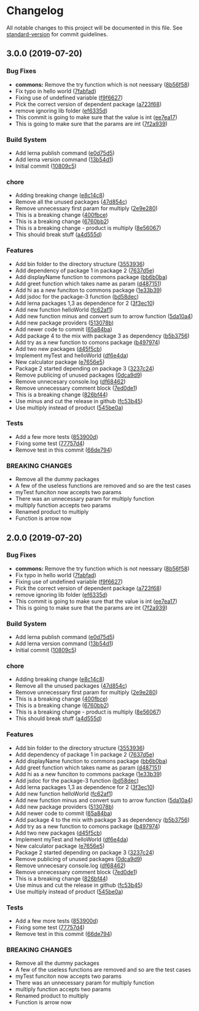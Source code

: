 # Changelog

All notable changes to this project will be documented in this file. See [standard-version](https://github.com/conventional-changelog/standard-version) for commit guidelines.

## 3.0.0 (2019-07-20)


### Bug Fixes

* **commons:** Remove the try function which is not neessary ([8b56f58](https://github.com/gnomic7/lerna-versioning/commit/8b56f58))
* Fix typo in hello world ([7fabfad](https://github.com/gnomic7/lerna-versioning/commit/7fabfad))
* Fixing use of undefined variable ([f9f6627](https://github.com/gnomic7/lerna-versioning/commit/f9f6627))
* Pick the correct version of dependent package ([a723f68](https://github.com/gnomic7/lerna-versioning/commit/a723f68))
* remove ignoring lib folder ([ef6335d](https://github.com/gnomic7/lerna-versioning/commit/ef6335d))
* This commit is going to make sure that the value is int ([ee7ea17](https://github.com/gnomic7/lerna-versioning/commit/ee7ea17))
* This is going to make sure that the params are int ([7f2a939](https://github.com/gnomic7/lerna-versioning/commit/7f2a939))


### Build System

* Add lerna publish command ([e0d75d5](https://github.com/gnomic7/lerna-versioning/commit/e0d75d5))
* Add lerna version command ([13b54d1](https://github.com/gnomic7/lerna-versioning/commit/13b54d1))
* Initial commit ([10809c5](https://github.com/gnomic7/lerna-versioning/commit/10809c5))


### chore

* Adding breaking change ([e8c14c8](https://github.com/gnomic7/lerna-versioning/commit/e8c14c8))
* Remove all the unused packages ([47d854c](https://github.com/gnomic7/lerna-versioning/commit/47d854c))
* Remove unnecessary first param for multiply ([2e9e280](https://github.com/gnomic7/lerna-versioning/commit/2e9e280))
* This is a breaking change ([400fbce](https://github.com/gnomic7/lerna-versioning/commit/400fbce))
* This is a breaking change ([6760bb2](https://github.com/gnomic7/lerna-versioning/commit/6760bb2))
* This is a breaking change - product is multiply ([8e56067](https://github.com/gnomic7/lerna-versioning/commit/8e56067))
* This should break stuff ([a4d555d](https://github.com/gnomic7/lerna-versioning/commit/a4d555d))


### Features

* Add bin folder to the directory structure ([3553936](https://github.com/gnomic7/lerna-versioning/commit/3553936))
* Add dependency of package 1 in package 2 ([7637d5e](https://github.com/gnomic7/lerna-versioning/commit/7637d5e))
* Add displayName function to commons package ([bb6b0ba](https://github.com/gnomic7/lerna-versioning/commit/bb6b0ba))
* Add greet function which takes name as param ([d487151](https://github.com/gnomic7/lerna-versioning/commit/d487151))
* Add hi as a new funciton to commons package ([1e33b39](https://github.com/gnomic7/lerna-versioning/commit/1e33b39))
* Add jsdoc for the package-3 function ([bd58dec](https://github.com/gnomic7/lerna-versioning/commit/bd58dec))
* Add lerna packages 1,3 as dependence for 2 ([3f3ec10](https://github.com/gnomic7/lerna-versioning/commit/3f3ec10))
* Add new function helloWorld ([fc62af1](https://github.com/gnomic7/lerna-versioning/commit/fc62af1))
* Add new function minus and convert sum to arrow function ([5da10a4](https://github.com/gnomic7/lerna-versioning/commit/5da10a4))
* Add new package providers ([513078b](https://github.com/gnomic7/lerna-versioning/commit/513078b))
* Add newer code to commit ([65a84ba](https://github.com/gnomic7/lerna-versioning/commit/65a84ba))
* Add package 4 to the mix with package 3 as dependency ([b5b3756](https://github.com/gnomic7/lerna-versioning/commit/b5b3756))
* Add try as a new function to comons package ([b497974](https://github.com/gnomic7/lerna-versioning/commit/b497974))
* Add two new packages ([d45f5cb](https://github.com/gnomic7/lerna-versioning/commit/d45f5cb))
* Implement myTest and helloWorld ([df6e4da](https://github.com/gnomic7/lerna-versioning/commit/df6e4da))
* New calculator package ([e7656e5](https://github.com/gnomic7/lerna-versioning/commit/e7656e5))
* Package 2 started depending on package 3 ([3237c24](https://github.com/gnomic7/lerna-versioning/commit/3237c24))
* Remove publicing of unused packages ([0dca9d9](https://github.com/gnomic7/lerna-versioning/commit/0dca9d9))
* Remove unnecesary console.log ([df68462](https://github.com/gnomic7/lerna-versioning/commit/df68462))
* Remove unnecessary comment block ([7ed0de1](https://github.com/gnomic7/lerna-versioning/commit/7ed0de1))
* This is a breaking change ([826bf44](https://github.com/gnomic7/lerna-versioning/commit/826bf44))
* Use minus and cut the release in github ([fc53b45](https://github.com/gnomic7/lerna-versioning/commit/fc53b45))
* Use multiply instead of product ([545be0a](https://github.com/gnomic7/lerna-versioning/commit/545be0a))


### Tests

* Add a few more tests ([853900d](https://github.com/gnomic7/lerna-versioning/commit/853900d))
* Fixing some test ([77757d4](https://github.com/gnomic7/lerna-versioning/commit/77757d4))
* Remove test in this commit ([66de794](https://github.com/gnomic7/lerna-versioning/commit/66de794))


### BREAKING CHANGES

* Remove all the dummy packages
* A few of the useless functions are removed and so are the test cases
* myTest funciton now accepts two params
* There was an unnecessary param for multiply function
* multiply function accepts two params
* Renamed product to multiply
* Function is arrow now



## 2.0.0 (2019-07-20)


### Bug Fixes

* **commons:** Remove the try function which is not neessary ([8b56f58](https://github.com/gnomic7/lerna-versioning/commit/8b56f58))
* Fix typo in hello world ([7fabfad](https://github.com/gnomic7/lerna-versioning/commit/7fabfad))
* Fixing use of undefined variable ([f9f6627](https://github.com/gnomic7/lerna-versioning/commit/f9f6627))
* Pick the correct version of dependent package ([a723f68](https://github.com/gnomic7/lerna-versioning/commit/a723f68))
* remove ignoring lib folder ([ef6335d](https://github.com/gnomic7/lerna-versioning/commit/ef6335d))
* This commit is going to make sure that the value is int ([ee7ea17](https://github.com/gnomic7/lerna-versioning/commit/ee7ea17))
* This is going to make sure that the params are int ([7f2a939](https://github.com/gnomic7/lerna-versioning/commit/7f2a939))


### Build System

* Add lerna publish command ([e0d75d5](https://github.com/gnomic7/lerna-versioning/commit/e0d75d5))
* Add lerna version command ([13b54d1](https://github.com/gnomic7/lerna-versioning/commit/13b54d1))
* Initial commit ([10809c5](https://github.com/gnomic7/lerna-versioning/commit/10809c5))


### chore

* Adding breaking change ([e8c14c8](https://github.com/gnomic7/lerna-versioning/commit/e8c14c8))
* Remove all the unused packages ([47d854c](https://github.com/gnomic7/lerna-versioning/commit/47d854c))
* Remove unnecessary first param for multiply ([2e9e280](https://github.com/gnomic7/lerna-versioning/commit/2e9e280))
* This is a breaking change ([400fbce](https://github.com/gnomic7/lerna-versioning/commit/400fbce))
* This is a breaking change ([6760bb2](https://github.com/gnomic7/lerna-versioning/commit/6760bb2))
* This is a breaking change - product is multiply ([8e56067](https://github.com/gnomic7/lerna-versioning/commit/8e56067))
* This should break stuff ([a4d555d](https://github.com/gnomic7/lerna-versioning/commit/a4d555d))


### Features

* Add bin folder to the directory structure ([3553936](https://github.com/gnomic7/lerna-versioning/commit/3553936))
* Add dependency of package 1 in package 2 ([7637d5e](https://github.com/gnomic7/lerna-versioning/commit/7637d5e))
* Add displayName function to commons package ([bb6b0ba](https://github.com/gnomic7/lerna-versioning/commit/bb6b0ba))
* Add greet function which takes name as param ([d487151](https://github.com/gnomic7/lerna-versioning/commit/d487151))
* Add hi as a new funciton to commons package ([1e33b39](https://github.com/gnomic7/lerna-versioning/commit/1e33b39))
* Add jsdoc for the package-3 function ([bd58dec](https://github.com/gnomic7/lerna-versioning/commit/bd58dec))
* Add lerna packages 1,3 as dependence for 2 ([3f3ec10](https://github.com/gnomic7/lerna-versioning/commit/3f3ec10))
* Add new function helloWorld ([fc62af1](https://github.com/gnomic7/lerna-versioning/commit/fc62af1))
* Add new function minus and convert sum to arrow function ([5da10a4](https://github.com/gnomic7/lerna-versioning/commit/5da10a4))
* Add new package providers ([513078b](https://github.com/gnomic7/lerna-versioning/commit/513078b))
* Add newer code to commit ([65a84ba](https://github.com/gnomic7/lerna-versioning/commit/65a84ba))
* Add package 4 to the mix with package 3 as dependency ([b5b3756](https://github.com/gnomic7/lerna-versioning/commit/b5b3756))
* Add try as a new function to comons package ([b497974](https://github.com/gnomic7/lerna-versioning/commit/b497974))
* Add two new packages ([d45f5cb](https://github.com/gnomic7/lerna-versioning/commit/d45f5cb))
* Implement myTest and helloWorld ([df6e4da](https://github.com/gnomic7/lerna-versioning/commit/df6e4da))
* New calculator package ([e7656e5](https://github.com/gnomic7/lerna-versioning/commit/e7656e5))
* Package 2 started depending on package 3 ([3237c24](https://github.com/gnomic7/lerna-versioning/commit/3237c24))
* Remove publicing of unused packages ([0dca9d9](https://github.com/gnomic7/lerna-versioning/commit/0dca9d9))
* Remove unnecesary console.log ([df68462](https://github.com/gnomic7/lerna-versioning/commit/df68462))
* Remove unnecessary comment block ([7ed0de1](https://github.com/gnomic7/lerna-versioning/commit/7ed0de1))
* This is a breaking change ([826bf44](https://github.com/gnomic7/lerna-versioning/commit/826bf44))
* Use minus and cut the release in github ([fc53b45](https://github.com/gnomic7/lerna-versioning/commit/fc53b45))
* Use multiply instead of product ([545be0a](https://github.com/gnomic7/lerna-versioning/commit/545be0a))


### Tests

* Add a few more tests ([853900d](https://github.com/gnomic7/lerna-versioning/commit/853900d))
* Fixing some test ([77757d4](https://github.com/gnomic7/lerna-versioning/commit/77757d4))
* Remove test in this commit ([66de794](https://github.com/gnomic7/lerna-versioning/commit/66de794))


### BREAKING CHANGES

* Remove all the dummy packages
* A few of the useless functions are removed and so are the test cases
* myTest funciton now accepts two params
* There was an unnecessary param for multiply function
* multiply function accepts two params
* Renamed product to multiply
* Function is arrow now
